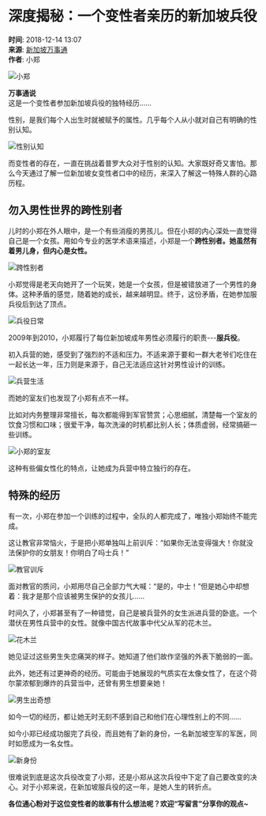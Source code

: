 # 深度揭秘：一个变性者亲历的新加坡兵役

**时间**: 2018-12-14 13:07  
**来源**: [新加坡万事通](https://www.sohu.com/a/281768851_176912?spm=smpc.content-abroad.content.1.1730981646096S7cz0xm)  
**作者**: 小郑  

![小郑](http://5b0988e595225.cdn.sohucs.com/images/20181214/6a9ce65165664e429ec463d14fd2e384.gif)

**万事通说**  
这是一个变性者参加新加坡兵役的独特经历……

性别，是我们每个人出生时就被赋予的属性。几乎每个人从小就对自己有明确的性别认知。

![性别认知](http://5b0988e595225.cdn.sohucs.com/images/20181214/a95723e1234644e18833a6885848d4a3.jpeg)

而变性者的存在，一直在挑战着普罗大众对于性别的认知。大家既好奇又害怕。那么今天通过了解一位新加坡女变性者口中的经历，来深入了解这一特殊人群的心路历程。

## **勿入男性世界的跨性别者**

儿时的小郑在外人眼中，是一个有些消瘦的男孩儿。但在小郑的内心深处一直觉得自己是一个女孩。用如今专业的医学术语来描述，小郑是一个**跨性别者。她虽然有着男儿身，但内心是女性。**

![跨性别者](http://5b0988e595225.cdn.sohucs.com/images/20181214/d1842e5afb5e4ee0a5119a52bbfbdf8e.jpeg)

小郑觉得是老天向她开了一个玩笑，她是一个女孩，但是被错放进了一个男性的身体。这种矛盾的感觉，随着她的成长，越来越明显。终于，这份矛盾，在她参加服兵役后到达了顶点。

![兵役日常](http://5b0988e595225.cdn.sohucs.com/images/20181214/f68c12c89c674794a4844936e4b2f0a9.jpeg)

2009年到2010，小郑履行了每位新加坡成年男性必须履行的职责---**服兵役**。

初入兵营的她，感受到了强烈的不适和压力。不适来源于要和一群大老爷们吃住在一起长达一年，压力则是来源于，自己无法适应这针对男性设计的训练。

![兵营生活](http://5b0988e595225.cdn.sohucs.com/images/20181214/318281cada7640c2a9153e1eaf60877d.jpeg)

而她的室友们也发现了小郑有点不一样。

比如对内务整理非常擅长，每次都能得到军官赞赏；心思细腻，清楚每一个室友的饮食习惯和口味；很爱干净，每次洗澡的时机都比别人长；体质虚弱，经常搞砸一些训练。

![小郑的室友](http://5b0988e595225.cdn.sohucs.com/images/20181214/915e76fd82084bec969e3cb8d957a398.jpeg)

这种有些偏女性化的特点，让她成为兵营中特立独行的存在。

## **特殊的经历**

有一次，小郑在参加一个训练的过程中，全队的人都完成了，唯独小郑始终不能完成。

这让教官非常恼火，于是把小郑单独叫上前训斥：“如果你无法变得强大！你就没法保护你的女朋友！你明白了吗士兵！”

![教官训斥](http://5b0988e595225.cdn.sohucs.com/images/20181214/6e3106121b204baab60a5556ce691c9c.jpeg)

面对教官的质问，小郑用尽自己全部力气大喊：“是的，中士！”但是她心中却想着：我才是那个应该被男生保护的女孩儿……

时间久了，小郑甚至有了一种错觉，自己是被兵营外的女生派进兵营的卧底。一个潜伏在男性兵营中的女性。就像中国古代故事中代父从军的花木兰。

![花木兰](http://5b0988e595225.cdn.sohucs.com/images/20181214/42bc283fbdb84f98916b7e76c6901d71.jpeg)

她见证过这些男生失恋痛哭的样子。她知道了他们故作坚强的外表下脆弱的一面。

此外，她还有过更神奇的经历。可能由于她展现的气质实在太像女性了，在这个荷尔蒙浓郁到爆炸的兵营当中，还曾有男生想要亲她！

![男生出奇想](http://5b0988e595225.cdn.sohucs.com/images/20181214/eeb7206aa9bd46db9863fc95a495d07d.jpeg)

如今一切的经历，都让她无时无刻不感到自己和他们在心理性别上的不同……

如今小郑已经成功服完了兵役，而且她有了新的身份，一名新加坡空军的军医，同时如愿成为一名女性。

![新身份](http://5b0988e595225.cdn.sohucs.com/images/20181214/0df0f026053f45879a5d770f3af4eabf.jpeg)

很难说到底是这次兵役改变了小郑，还是小郑从这次兵役中下定了自己要改变的决心。对于小郑来说，在新加坡服兵役的这一年，是她人生的转折点。

**各位通心粉对于这位变性者的故事有什么想法呢？欢迎“写留言”分享你的观点~**